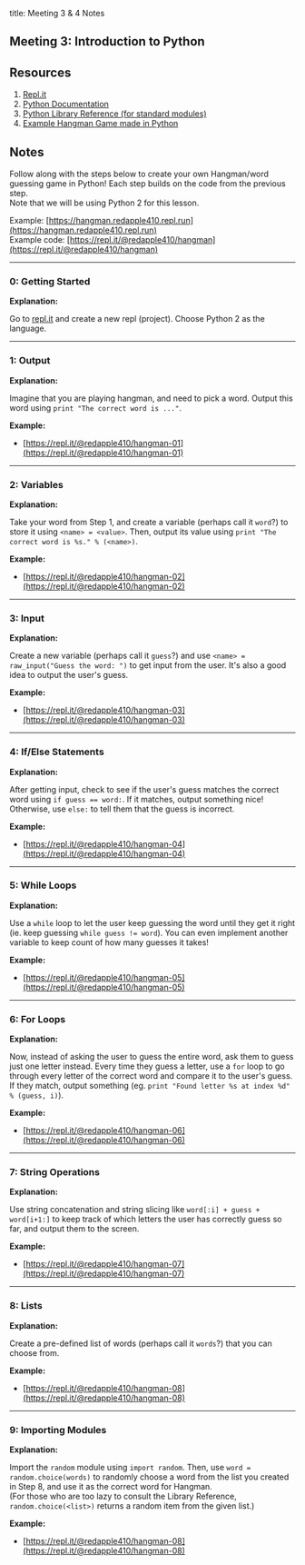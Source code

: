 title: Meeting 3 & 4 Notes

## Meeting 3: Introduction to Python

## Resources
1. [Repl.it](https://repl.it/)
2. [Python Documentation](https://docs.python.org/2.7/tutorial/index.html)
3. [Python Library Reference (for standard modules)](https://docs.python.org/2/library/)
4. [Example Hangman Game made in Python](https://hangman.redapple410.repl.run)


## Notes

Follow along with the steps below to create your own Hangman/word guessing game in Python! Each step builds on the code from the previous step.  
Note that we will be using Python 2 for this lesson.  
  
Example: [https://hangman.redapple410.repl.run](https://hangman.redapple410.repl.run)  
Example code: [https://repl.it/@redapple410/hangman](https://repl.it/@redapple410/hangman)  


---
### 0: Getting Started

**Explanation:**

Go to [repl.it](https://repl.it/) and create a new repl (project). Choose Python 2 as the language.


---
### 1: Output

**Explanation:**

Imagine that you are playing hangman, and need to pick a word. Output this word using `print "The correct word is ..."`.  

**Example:**

- [https://repl.it/@redapple410/hangman-01](https://repl.it/@redapple410/hangman-01)


---
### 2: Variables

**Explanation:**

Take your word from Step 1, and create a variable (perhaps call it `word`?) to store it using `<name> = <value>`. Then, output its value using `print "The correct word is %s." % (<name>)`.  

**Example:**

- [https://repl.it/@redapple410/hangman-02](https://repl.it/@redapple410/hangman-02)


---
### 3: Input

**Explanation:**

Create a new variable (perhaps call it `guess`?) and use `<name> = raw_input("Guess the word: ")` to get input from the user. It's also a good idea to output the user's guess.   

**Example:**

- [https://repl.it/@redapple410/hangman-03](https://repl.it/@redapple410/hangman-03)


---
### 4: If/Else Statements

**Explanation:**

After getting input, check to see if the user's guess matches the correct word using `if guess == word:`. If it matches, output something nice! Otherwise, use `else:` to tell them that the guess is incorrect.  

**Example:**

- [https://repl.it/@redapple410/hangman-04](https://repl.it/@redapple410/hangman-04)


---
### 5: While Loops

**Explanation:**

Use a `while` loop to let the user keep guessing the word until they get it right (ie. keep guessing `while guess != word`). You can even implement another variable to keep count of how many guesses it takes!

**Example:**

- [https://repl.it/@redapple410/hangman-05](https://repl.it/@redapple410/hangman-05)


---
### 6: For Loops

**Explanation:**

Now, instead of asking the user to guess the entire word, ask them to guess just one letter instead. Every time they guess a letter, use a `for` loop to go through every letter of the correct word and compare it to the user's guess. If they match, output something (eg. `print "Found letter %s at index %d" % (guess, i)`).  

**Example:**

- [https://repl.it/@redapple410/hangman-06](https://repl.it/@redapple410/hangman-06)


---
### 7: String Operations

**Explanation:**

Use string concatenation and string slicing like `word[:i] + guess + word[i+1:]` to keep track of which letters the user has correctly guess so far, and output them to the screen. 

**Example:**

- [https://repl.it/@redapple410/hangman-07](https://repl.it/@redapple410/hangman-07)


---
### 8: Lists

**Explanation:**

Create a pre-defined list of words (perhaps call it `words`?) that you can choose from.  

**Example:**

- [https://repl.it/@redapple410/hangman-08](https://repl.it/@redapple410/hangman-08)


---
### 9: Importing Modules

**Explanation:**

Import the `random` module using `import random`. Then, use `word = random.choice(words)` to randomly choose a word from the list you created in Step 8, and use it as the correct word for Hangman.  
(For those who are too lazy to consult the Library Reference, `random.choice(<list>)` returns a random item from the given list.)  

**Example:**

- [https://repl.it/@redapple410/hangman-08](https://repl.it/@redapple410/hangman-08)
